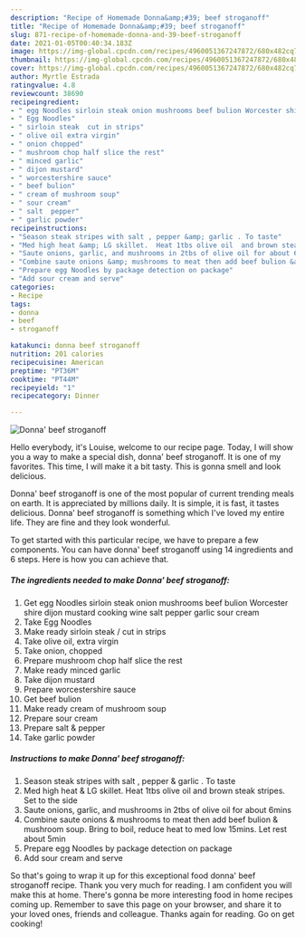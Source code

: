 ```yaml
---
description: "Recipe of Homemade Donna&amp;#39; beef stroganoff"
title: "Recipe of Homemade Donna&amp;#39; beef stroganoff"
slug: 871-recipe-of-homemade-donna-and-39-beef-stroganoff
date: 2021-01-05T00:40:34.183Z
image: https://img-global.cpcdn.com/recipes/4960051367247872/680x482cq70/donna-beef-stroganoff-recipe-main-photo.jpg
thumbnail: https://img-global.cpcdn.com/recipes/4960051367247872/680x482cq70/donna-beef-stroganoff-recipe-main-photo.jpg
cover: https://img-global.cpcdn.com/recipes/4960051367247872/680x482cq70/donna-beef-stroganoff-recipe-main-photo.jpg
author: Myrtle Estrada
ratingvalue: 4.8
reviewcount: 38690
recipeingredient:
- " egg Noodles sirloin steak onion mushrooms beef bulion Worcester shire dijon mustard cooking wine salt pepper garlic sour cream"
- " Egg Noodles"
- " sirloin steak  cut in strips"
- " olive oil extra virgin"
- " onion chopped"
- " mushroom chop half slice the rest"
- " minced garlic"
- " dijon mustard"
- " worcestershire sauce"
- " beef bulion"
- " cream of mushroom soup"
- " sour cream"
- " salt  pepper"
- " garlic powder"
recipeinstructions:
- "Season steak stripes with salt , pepper &amp; garlic . To taste"
- "Med high heat &amp; LG skillet.  Heat 1tbs olive oil  and brown steak stripes. Set to the side"
- "Saute onions, garlic, and mushrooms in 2tbs of olive oil for about 6mins"
- "Combine saute onions &amp; mushrooms to meat then add beef bulion &amp; mushroom soup. Bring to boil,  reduce heat to med low 15mins. Let rest about 5min"
- "Prepare egg Noodles by package detection on package"
- "Add sour cream and serve"
categories:
- Recipe
tags:
- donna
- beef
- stroganoff

katakunci: donna beef stroganoff 
nutrition: 201 calories
recipecuisine: American
preptime: "PT36M"
cooktime: "PT44M"
recipeyield: "1"
recipecategory: Dinner

---
```



![Donna&#39; beef stroganoff](https://img-global.cpcdn.com/recipes/4960051367247872/680x482cq70/donna-beef-stroganoff-recipe-main-photo.jpg)

Hello everybody, it's Louise, welcome to our recipe page. Today, I will show you a way to make a special dish, donna&#39; beef stroganoff. It is one of my favorites. This time, I will make it a bit tasty. This is gonna smell and look delicious.

Donna&#39; beef stroganoff is one of the most popular of current trending meals on earth. It is appreciated by millions daily. It is simple, it is fast, it tastes delicious. Donna&#39; beef stroganoff is something which I've loved my entire life. They are fine and they look wonderful.




To get started with this particular recipe, we have to prepare a few components. You can have donna&#39; beef stroganoff using 14 ingredients and 6 steps. Here is how you can achieve that.

<!--inarticleads1-->

##### The ingredients needed to make Donna&#39; beef stroganoff:

1. Get  egg Noodles sirloin steak onion mushrooms beef bulion Worcester shire dijon mustard cooking wine salt pepper garlic sour cream
1. Take  Egg Noodles
1. Make ready  sirloin steak / cut in strips
1. Take  olive oil, extra virgin
1. Take  onion, chopped
1. Prepare  mushroom chop half slice the rest
1. Make ready  minced garlic
1. Take  dijon mustard
1. Prepare  worcestershire sauce
1. Get  beef bulion
1. Make ready  cream of mushroom soup
1. Prepare  sour cream
1. Prepare  salt &amp; pepper
1. Take  garlic powder




<!--inarticleads2-->

##### Instructions to make Donna&#39; beef stroganoff:

1. Season steak stripes with salt , pepper &amp; garlic . To taste
1. Med high heat &amp; LG skillet.  Heat 1tbs olive oil  and brown steak stripes. Set to the side
1. Saute onions, garlic, and mushrooms in 2tbs of olive oil for about 6mins
1. Combine saute onions &amp; mushrooms to meat then add beef bulion &amp; mushroom soup. Bring to boil,  reduce heat to med low 15mins. Let rest about 5min
1. Prepare egg Noodles by package detection on package
1. Add sour cream and serve




So that's going to wrap it up for this exceptional food donna&#39; beef stroganoff recipe. Thank you very much for reading. I am confident you will make this at home. There's gonna be more interesting food in home recipes coming up. Remember to save this page on your browser, and share it to your loved ones, friends and colleague. Thanks again for reading. Go on get cooking!

